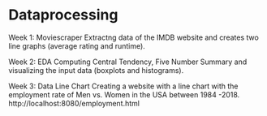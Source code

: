 # Dataprocessing

Week 1: Moviescraper 
Extractng data of the IMDB website and creates two line graphs (average rating and runtime).

Week 2: EDA
Computing Central Tendency, Five Number Summary and visualizing the input data (boxplots and histograms). 

Week 3: Data Line Chart
Creating a website with a line chart with the employment rate of Men vs. Women in the USA between 1984 -2018.
http://localhost:8080/employment.html
